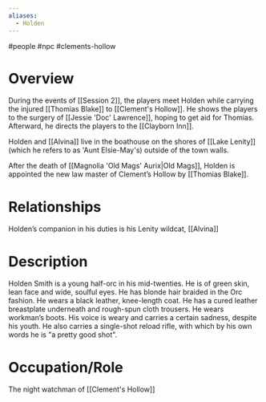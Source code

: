 ```yaml
---
aliases:
  - Holden
---
```

#people #npc #clements-hollow 

# Overview

During the events of [[Session 2]], the players meet Holden while carrying the injured [[Thomias Blake]] to [[Clement's Hollow]]. He shows the players to the surgery of [[Jessie 'Doc' Lawrence]], hoping to get aid for Thomias. Afterward, he directs the players to the [[Clayborn Inn]].

Holden and [[Alvina]] live in the boathouse on the shores of [[Lake Lenity]] (which he refers to as 'Aunt Elsie-May's) outside of the town walls.

After the death of [[Magnolia 'Old Mags' Aurix|Old Mags]], Holden is appointed the new law master of Clement’s Hollow by [[Thomias Blake]].

# Relationships

Holden’s companion in his duties is his Lenity wildcat, [[Alvina]]

# Description

Holden Smith is a young half-orc in his mid-twenties. He is of green skin, lean face and wide, soulful eyes. He has blonde hair braided in the Orc fashion. He wears a black leather, knee-length coat. He has a cured leather breastplate underneath and rough-spun cloth trousers. He wears workman’s boots. His voice is weary and carries a certain sadness, despite his youth. He also carries a single-shot reload rifle, with which by his own words he is "a pretty good shot".

# Occupation/Role

The night watchman of [[Clement's Hollow]]